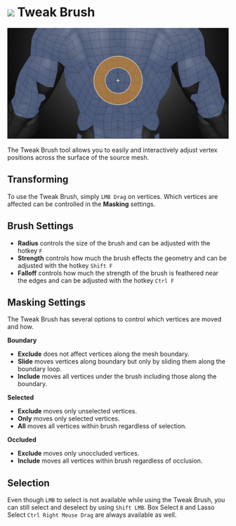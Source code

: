 # ![](/images/icons/tweak-icon.png) Tweak Brush

![](images/tweak.jpg)

<!--
Quick Shortcut: {{ site.data.keymaps.tweak_quick }}
-->

The Tweak Brush tool allows you to easily and interactively adjust vertex positions across the surface of the source mesh.

## Transforming

To use the Tweak Brush, simply `LMB Drag` on vertices. Which vertices are affected can be controlled in the **Masking** settings.


## Brush Settings

- **Radius** controls the size of the brush and can be adjusted with the hotkey `F`
- **Strength** controls how much the brush effects the geometry and can be adjusted with the hotkey `Shift F`
- **Falloff** controls how much the strength of the brush is feathered near the edges and can be adjusted with the hotkey `Ctrl F`

<!--
These options can also be stored as presets in the Brush Options panel.
To quickly switch between presets, use the {{ site.data.keymaps.pie_menu_alt0 }} pie menu.
-->

## Masking Settings

The Tweak Brush has several options to control which vertices are moved and how.

**Boundary**
- **Exclude** does not affect vertices along the mesh boundary.
- **Slide** moves vertices along boundary but only by sliding them along the boundary loop.
- **Include** moves all vertices under the brush including those along the boundary.

<!--
### Symmetry
- **Exclude**: Do not affect vertices along the symmetry plane.
- **Slide**: Tweak vertices along boundary but only by sliding them along the symmetry plane.
- **Include**: Tweak all vertices under the brush including those along the symmetry plane.
-->

**Selected**
- **Exclude** moves only unselected vertices.
- **Only** moves only selected vertices.
- **All** moves all vertices within brush regardless of selection.

**Occluded**
- **Exclude** moves only unoccluded vertices.
- **Include** moves all vertices within brush regardless of occlusion.

## Selection

Even though `LMB` to select is not available while using the Tweak Brush, you can still select and deselect by using `Shift LMB`. Box Select `B` and Lasso Select `Ctrl Right Mouse Drag` are always available as well. 